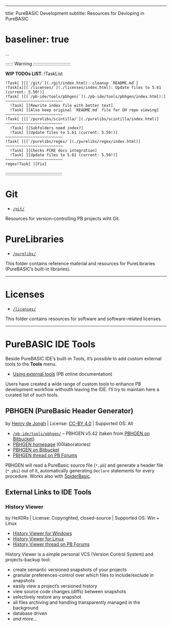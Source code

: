 
---
title:    PureBASIC Development
subtitle: Resources for Devloping in PureBASIC
# baseliner: true
...

:::::: Warning :::::::::::::::::::::::::::::

__WIP TODOs LIST__:
!TaskList
~~~~~~~~~~~~~~~~~~~~~~~~~~~~~~~~~~~~
!Task[ ][[`/git/`](./git/index.html): cleanup `README.md`]
!Task[x][[`/licenses/`](./licenses/index.html): Update files to 5.61 (current: 5.50!)]
!Task[ ][[`/pb-ide/tools/pbhgen/`](./pb-ide/tools/pbhgen/index.html):]
~~~~~~~~~~~~~~~~~~~~~~~~~
  !Task[ ][Rewrite index file with better text]
  !Task[ ][Also keep original `README.md` file for GH repo viewing]
~~~~~~~~~~~~~~~~~~~~~~~~~
!Task[ ][[`/purelibs/scintilla/`](./purelibs/scintilla/index.html)]
~~~~~~~~~~~~~~~~~~~~~~~~~
  !Task[ ][Subfolders need index?]
  !Task[ ][Update files to 5.61 (current: 5.50!)]
~~~~~~~~~~~~~~~~~~~~~~~~~
!Task[ ][[`/purelibs/regex/`](./purelibs/regex/index.html)]
~~~~~~~~~~~~~~~~~~~~~~~~~
  !Task[ ][Checks PCRE docs integration]
  !Task[ ][Update files to 5.61 (current: 5.50!)]
~~~~~~~~~~~~~~~~~~~~~~~~~
regex!Task[ ][Fix]
~~~~~~~~~~~~~~~~~~~~~~~~~~~~~~~~~~~~

::::::::::::::::::::::::::::::::::::::::::::


# Git

- [`/git/`](./git/index.html)

Resources for version-controlling PB projects wiht Git.

PureLibraries
=============

-   [`/purelibs/`](./purelibs/index.html)

This folder contains reference material and resources for PureLibraries (PureBASIC’s built-in libraries).

------------------------------------------------------------------------

Licenses
========

-   [`/licenses/`](./licenses/index.html)

This folder contains resources for software and software-related licenses.

------------------------------------------------------------------------

PureBASIC IDE Tools
===================

Beside PureBASIC IDE’s built-in Tools, it’s possible to add custom external tools to the **Tools** menu.

-   [Using external tools](https://www.purebasic.com/documentation/reference/ide_externaltools.html) (PB online documentation)

Users have created a wide range of custom tools to enhance PB development workflow withouth leaving the IDE. I’ll try to maintain here a curated list of such tools.

PBHGEN (PureBasic Header Generator)
-----------------------------------

by [Henry de Jongh](https://00laboratories.com/about/henry-de-jongh) | License: [CC-BY 4.0](https://bitbucket.org/Henry00/pbhgen/src/e5828286b22ca59ec6168e49c57a1c51718978b4/LICENSE?at=master&fileviewer=file-view-default) | Supported OS: All

-   [`/pb-ide/tools/pbhgen/`](./pb-ide/tools/pbhgen/index.html) – PBHGEN v5.42 (taken from [PBHGEN on Bitbucket](https://bitbucket.org/Henry00/pbhgen))
-   [PBHGEN homepage](http://00laboratories.com/downloads/programming/purebasic-header-generator) (00laboratories)
-   [PBHGEN on Bitbucket](https://bitbucket.org/Henry00/pbhgen)
-   [PBHGEN thread on PB Forums](http://www.purebasic.fr/english/viewtopic.php?f=27&t=53414)

PBHGEN will read a PureBasic source file (`*.pb`) and generate a header file (`*.pbi`) out of it, automatically generating `Declare` statements for every procedure. Works also with [SpiderBasic](https://www.spiderbasic.com/).

External Links to IDE Tools
---------------------------

### History Viewer

by HeX0Rs | License: Copyrighted, closed-source | Supported OS: Win + Linux

-   [History Viewer for Windows](http://hex0rs.coderbu.de/e107_plugins/download/download.php?view.2)
-   [History Viewer for Linux](http://hex0rs.coderbu.de/e107_plugins/download/download.php?view.10)
-   [History Viewer thread on PB Forums](http://www.purebasic.fr/english/viewtopic.php?f=27&t=45757)

History Viewer is a simple personal VCS (Version Control System) and projects-backup tool:

-   create semantic versioned snapshots of your projects
-   granular preferences-control over which files to include/exclude in snapshots
-   easily view a project’s versioned history
-   view source code changes (diffs) between snapshots
-   selectively restore any snapshot
-   all files archiving and handling transparently managed in the background
-   database driven
-   *and more*…

